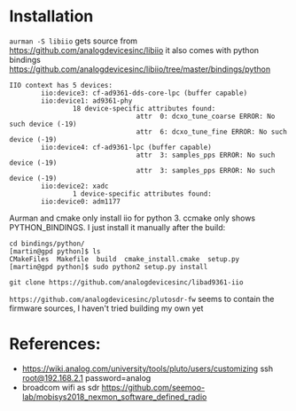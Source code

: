 # Installation

`aurman -S libiio` gets source from https://github.com/analogdevicesinc/libiio it also comes with python bindings https://github.com/analogdevicesinc/libiio/tree/master/bindings/python

```[martin@gpd learn_py_iio]$ iio_info -n 192.168.2.1 | grep device
IIO context has 5 devices:
        iio:device3: cf-ad9361-dds-core-lpc (buffer capable)
        iio:device1: ad9361-phy
                18 device-specific attributes found:
                                attr  0: dcxo_tune_coarse ERROR: No such device (-19)
                                attr  6: dcxo_tune_fine ERROR: No such device (-19)
        iio:device4: cf-ad9361-lpc (buffer capable)
                                attr  3: samples_pps ERROR: No such device (-19)
                                attr  3: samples_pps ERROR: No such device (-19)
        iio:device2: xadc
                1 device-specific attributes found:
        iio:device0: adm1177
```
Aurman and cmake only install iio for python 3. ccmake only shows PYTHON_BINDINGS. I just install it manually after the build:
```
cd bindings/python/
[martin@gpd python]$ ls
CMakeFiles  Makefile  build  cmake_install.cmake  setup.py
[martin@gpd python]$ sudo python2 setup.py install
```


`git clone https://github.com/analogdevicesinc/libad9361-iio`


`https://github.com/analogdevicesinc/plutosdr-fw` seems to contain the firmware sources, I haven't tried building my own yet


# References:

* https://wiki.analog.com/university/tools/pluto/users/customizing ssh root@192.168.2.1  password=analog
* broadcom wifi as sdr https://github.com/seemoo-lab/mobisys2018_nexmon_software_defined_radio